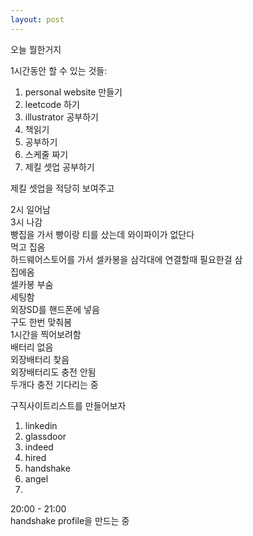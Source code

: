 ```yaml
---
layout: post
---
```


오늘 뭘한거지

1시간동안 할 수 있는 것들:
1. personal website 만들기
2. leetcode 하기
3. illustrator 공부하기
4. 책읽기
5. 공부하기
6. 스케줄 짜기
7. 제킬 셋업 공부하기

제킬 셋업을 적당히 보여주고


2시 일어남  
3시 나감  
빵집을 가서 빵이랑 티를 샀는데 와이파이가 없단다  
먹고 집옴  
하드웨어스토어를 가서 셀카봉을 삼각대에 연결할때 필요한걸 삼  
집에옴  
셀카봉 부숨  
세팅함  
외장SD를 핸드폰에 넣음  
구도 한번 맞춰봄  
1시간을 찍어보려함  
배터리 없음  
외장배터리 찾음  
외장배터리도 충전 안됨  
두개다 충전 기다리는 중  

구직사이트리스트를 만들어보자  

1. linkedin
2. glassdoor
3. indeed
4. hired
5. handshake
6. angel
7. 

20:00 - 21:00  
handshake profile을 만드는 중  
